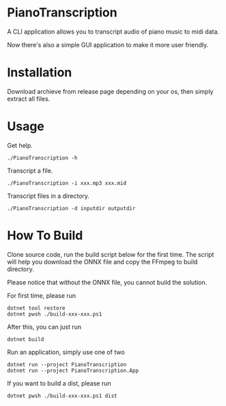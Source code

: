 # PianoTranscription
A CLI application allows you to transcript audio of piano music to midi data.

Now there's also a simple GUI application to make it more user friendly.
# Installation
Download archieve from release page depending on your os, then simply extract all files.
# Usage
Get help.
```
./PianoTranscription -h
```
Transcript a file.
```
./PianoTranscription -i xxx.mp3 xxx.mid
```
Transcript files in a directory.
```
./PianoTranscription -d inputdir outputdir
```
# How To Build
Clone source code, run the build script below for the first time. The script will help you download the ONNX file and copy the FFmpeg to build directory.

Please notice that without the ONNX file, you cannot build the solution.

For first time, please run
```
dotnet tool restore
dotnet pwsh ./build-xxx-xxx.ps1
```
After this, you can just run
```
dotnet build
```
Run an application, simply use one of two
```
dotnet run --project PianoTranscription
dotnet run --project PianoTranscription.App
```
If you want to build a dist, please run
```
dotnet pwsh ./build-xxx-xxx.ps1 dist
```
